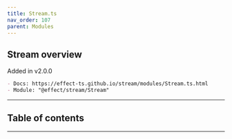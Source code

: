 ```yaml
---
title: Stream.ts
nav_order: 107
parent: Modules
---
```


## Stream overview

Added in v2.0.0

```md
- Docs: https://effect-ts.github.io/stream/modules/Stream.ts.html
- Module: "@effect/stream/Stream"
```

---

<h2 class="text-delta">Table of contents</h2>

---
